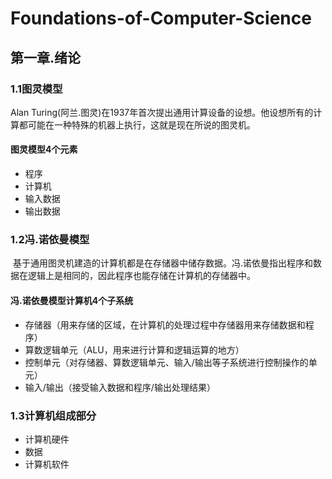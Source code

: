 # Foundations-of-Computer-Science


## 第一章.绪论

### 1.1图灵模型
  Alan Turing(阿兰.图灵)在1937年首次提出通用计算设备的设想。他设想所有的计算都可能在一种特殊的机器上执行，这就是现在所说的图灵机。
#### 图灵模型4个元素
- 程序
- 计算机
- 输入数据
- 输出数据

### 1.2冯.诺依曼模型
  基于通用图灵机建造的计算机都是在存储器中储存数据。冯.诺依曼指出程序和数据在逻辑上是相同的，因此程序也能存储在计算机的存储器中。
#### 冯.诺依曼模型计算机4个子系统
- 存储器（用来存储的区域，在计算机的处理过程中存储器用来存储数据和程序）
- 算数逻辑单元（ALU，用来进行计算和逻辑运算的地方）
- 控制单元（对存储器、算数逻辑单元、输入/输出等子系统进行控制操作的单元）
- 输入/输出（接受输入数据和程序/输出处理结果）

### 1.3计算机组成部分
- 计算机硬件
- 数据
- 计算机软件
